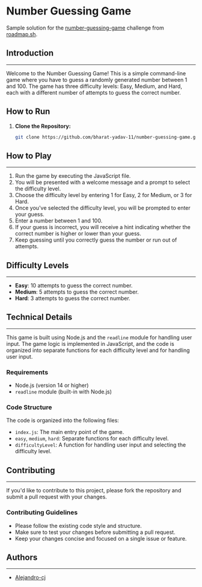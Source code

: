 # Number Guessing Game


Sample solution for the [number-guessing-game](https://roadmap.sh/projects/number-guessing-game) challenge from [roadmap.sh](https://roadmap.sh).

## Introduction
---------------

Welcome to the Number Guessing Game! This is a simple command-line game where you have to guess a randomly generated number between 1 and 100. The game has three difficulty levels: Easy, Medium, and Hard, each with a different number of attempts to guess the correct number.

## How to Run

1. **Clone the Repository:**

   ```bash
   git clone https://github.com/bharat-yadav-11/number-guessing-game.git


## How to Play
--------------

1. Run the game by executing the JavaScript file.
2. You will be presented with a welcome message and a prompt to select the difficulty level.
3. Choose the difficulty level by entering 1 for Easy, 2 for Medium, or 3 for Hard.
4. Once you've selected the difficulty level, you will be prompted to enter your guess.
5. Enter a number between 1 and 100.
6. If your guess is incorrect, you will receive a hint indicating whether the correct number is higher or lower than your guess.
7. Keep guessing until you correctly guess the number or run out of attempts.

## Difficulty Levels
-------------------

* **Easy**: 10 attempts to guess the correct number.
* **Medium**: 5 attempts to guess the correct number.
* **Hard**: 3 attempts to guess the correct number.

## Technical Details
--------------------

This game is built using Node.js and the `readline` module for handling user input. The game logic is implemented in JavaScript, and the code is organized into separate functions for each difficulty level and for handling user input.

### Requirements

* Node.js (version 14 or higher)
* `readline` module (built-in with Node.js)

### Code Structure

The code is organized into the following files:

* `index.js`: The main entry point of the game.
* `easy`, `medium`, `hard`: Separate functions for each difficulty level.
* `difficultyLevel`: A function for handling user input and selecting the difficulty level.


## Contributing
--------------

If you'd like to contribute to this project, please fork the repository and submit a pull request with your changes.

### Contributing Guidelines

* Please follow the existing code style and structure.
* Make sure to test your changes before submitting a pull request.
* Keep your changes concise and focused on a single issue or feature.

## Authors
---------

* [Alejandro-cj](https://github.com/Alejandro-cj)

